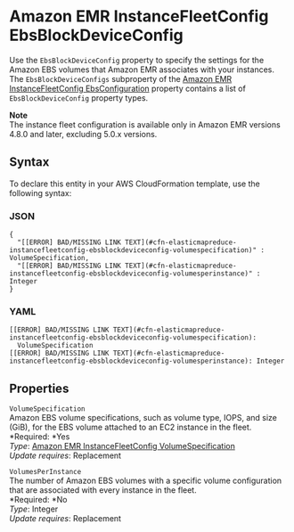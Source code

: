 # Amazon EMR InstanceFleetConfig EbsBlockDeviceConfig<a name="aws-properties-elasticmapreduce-instancefleetconfig-ebsblockdeviceconfig"></a>

Use the `EbsBlockDeviceConfig` property to specify the settings for the Amazon EBS volumes that Amazon EMR associates with your instances\. The `EbsBlockDeviceConfigs` subproperty of the [Amazon EMR InstanceFleetConfig EbsConfiguration](aws-properties-elasticmapreduce-instancefleetconfig-ebsconfiguration.md) property contains a list of `EbsBlockDeviceConfig` property types\.

**Note**  
The instance fleet configuration is available only in Amazon EMR versions 4\.8\.0 and later, excluding 5\.0\.x versions\.

## Syntax<a name="aws-properties-elasticmapreduce-instancefleetconfig-ebsblockdeviceconfig-syntax"></a>

To declare this entity in your AWS CloudFormation template, use the following syntax:

### JSON<a name="aws-properties-elasticmapreduce-instancefleetconfig-ebsblockdeviceconfig-syntax.json"></a>

```
{
  "[[ERROR] BAD/MISSING LINK TEXT](#cfn-elasticmapreduce-instancefleetconfig-ebsblockdeviceconfig-volumespecification)" : VolumeSpecification,
  "[[ERROR] BAD/MISSING LINK TEXT](#cfn-elasticmapreduce-instancefleetconfig-ebsblockdeviceconfig-volumesperinstance)" : Integer
}
```

### YAML<a name="aws-properties-elasticmapreduce-instancefleetconfig-ebsblockdeviceconfig-syntax.yaml"></a>

```
[[ERROR] BAD/MISSING LINK TEXT](#cfn-elasticmapreduce-instancefleetconfig-ebsblockdeviceconfig-volumespecification):
  VolumeSpecification
[[ERROR] BAD/MISSING LINK TEXT](#cfn-elasticmapreduce-instancefleetconfig-ebsblockdeviceconfig-volumesperinstance): Integer
```

## Properties<a name="aws-properties-elasticmapreduce-instancefleetconfig-ebsblockdeviceconfig-properties"></a>

`VolumeSpecification`  
Amazon EBS volume specifications, such as volume type, IOPS, and size \(GiB\), for the EBS volume attached to an EC2 instance in the fleet\.  
*Required: *Yes  
*Type*: [Amazon EMR InstanceFleetConfig VolumeSpecification](aws-properties-elasticmapreduce-instancefleetconfig-volumespecification.md)  
*Update requires*: Replacement

`VolumesPerInstance`  
The number of Amazon EBS volumes with a specific volume configuration that are associated with every instance in the fleet\.  
*Required: *No  
*Type*: Integer  
*Update requires*: Replacement